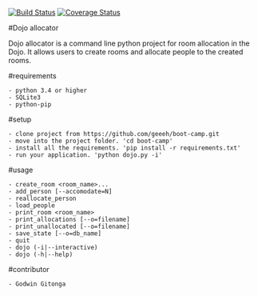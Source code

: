 [![Build Status](https://travis-ci.org/geeeh/boot-camp.svg?branch=master)](https://travis-ci.org/geeeh/boot-camp)
[![Coverage Status](https://coveralls.io/repos/github/geeeh/boot-camp/badge.svg?branch=cp1)](https://coveralls.io/github/geeeh/boot-camp?branch=cp1)

#Dojo allocator

Dojo allocator is a command line python project for room allocation in the Dojo. It allows users to create rooms and allocate people to the created rooms.

#requirements

    - python 3.4 or higher
    - SQLite3
    - python-pip
#setup

    - clone project from https://github.com/geeeh/boot-camp.git
    - move into the project folder. 'cd boot-camp'
    - install all the requirements. 'pip install -r requirements.txt'
    - run your application. 'python dojo.py -i'
#usage

    - create_room <room_name>...
    - add_person [--accomodate=N]
    - reallocate_person
    - load_people
    - print_room <room_name>
    - print_allocations [--o=filename]
    - print_unallocated [--o=filename]
    - save_state [--o=db_name]
    - quit
    - dojo (-i|--interactive)
    - dojo (-h|--help)

#contributor

    - Godwin Gitonga